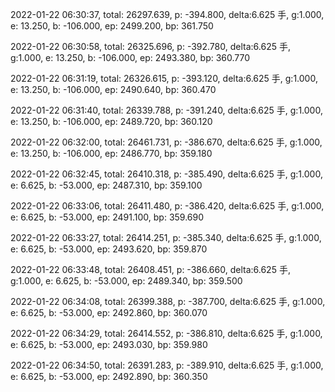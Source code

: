 2022-01-22 06:30:37, total: 26297.639, p: -394.800, delta:6.625 手, g:1.000, e: 13.250, b: -106.000, ep: 2499.200, bp: 361.750

2022-01-22 06:30:58, total: 26325.696, p: -392.780, delta:6.625 手, g:1.000, e: 13.250, b: -106.000, ep: 2493.380, bp: 360.770

2022-01-22 06:31:19, total: 26326.615, p: -393.120, delta:6.625 手, g:1.000, e: 13.250, b: -106.000, ep: 2490.640, bp: 360.470

2022-01-22 06:31:40, total: 26339.788, p: -391.240, delta:6.625 手, g:1.000, e: 13.250, b: -106.000, ep: 2489.720, bp: 360.120

2022-01-22 06:32:00, total: 26461.731, p: -386.670, delta:6.625 手, g:1.000, e: 13.250, b: -106.000, ep: 2486.770, bp: 359.180

2022-01-22 06:32:45, total: 26410.318, p: -385.490, delta:6.625 手, g:1.000, e: 6.625, b: -53.000, ep: 2487.310, bp: 359.100

2022-01-22 06:33:06, total: 26411.480, p: -386.420, delta:6.625 手, g:1.000, e: 6.625, b: -53.000, ep: 2491.100, bp: 359.690

2022-01-22 06:33:27, total: 26414.251, p: -385.340, delta:6.625 手, g:1.000, e: 6.625, b: -53.000, ep: 2493.620, bp: 359.870

2022-01-22 06:33:48, total: 26408.451, p: -386.660, delta:6.625 手, g:1.000, e: 6.625, b: -53.000, ep: 2489.340, bp: 359.500

2022-01-22 06:34:08, total: 26399.388, p: -387.700, delta:6.625 手, g:1.000, e: 6.625, b: -53.000, ep: 2492.860, bp: 360.070

2022-01-22 06:34:29, total: 26414.552, p: -386.810, delta:6.625 手, g:1.000, e: 6.625, b: -53.000, ep: 2493.030, bp: 359.980

2022-01-22 06:34:50, total: 26391.283, p: -389.910, delta:6.625 手, g:1.000, e: 6.625, b: -53.000, ep: 2492.890, bp: 360.350